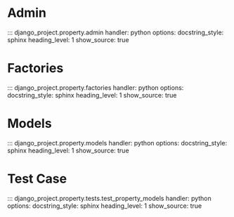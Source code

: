 # Admin

::: django_project.property.admin
    handler: python
    options:
        docstring_style: sphinx
        heading_level: 1
        show_source: true


# Factories

::: django_project.property.factories
    handler: python
    options:
        docstring_style: sphinx
        heading_level: 1
        show_source: true

# Models

::: django_project.property.models
    handler: python
    options:
        docstring_style: sphinx
        heading_level: 1
        show_source: true


# Test Case

::: django_project.property.tests.test_property_models
    handler: python
    options:
        docstring_style: sphinx
        heading_level: 1
        show_source: true
